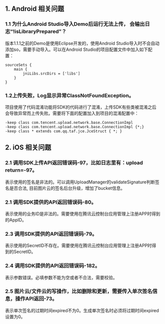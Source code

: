## 1. Android 相关问题
### 1.1 为什么Android Studio导入Demo后运行无法上传， 会输出日志“!isLibraryPrepared”？
 版本1.1.1之前的Demo是使用Eclipse开发的，使用Android Studio导入时不会自动添加so，需要手动导入。可以在Android Studio的项目配置文件中加入如下配置：
```
sourceSets {
    main {
        jniLibs.srcDirs = ['libs']
    }
}
```

### 1.2上传失败，Log显示异常ClassNotFoundException。
项目使用了代码混淆功能将SDK的代码进行了混淆，上传SDK有些类被混淆之后会导致异常而上传失败。需要将下面的配置加入到项目的混淆配置中：
```
-keep class com.tencent.upload.network.base.ConnectionImpl
-keep class com.tencent.upload.network.base.ConnectionImpl {*;}
-keep class * extends com.qq.taf.jce.JceStruct { *; }
```
## 2.  iOS 相关问题
### 2.1 调用SDK上传API返回错误码-97，比如日志里有：upload return=-97。
表示使用的签名是非法的。可以调用UploadManager的validateSignature判断签名是否合法, 目前图片云的签名后台升级，增加了bucket信息。
### 2.1 调用SDK提供的API返回错误码-80。
表示使用的业务ID是非法的。需要使用在腾讯云控制台应用管理上注册APP时得到的AppID。
### 2.3 调用SDK提供的API返回错误码-79。
表示使用的SecretID不存在。需要使用在腾讯云控制台应用管理上注册APP时得到的SecretID。
### 2.4 调用SDK提供的API返回错误码-182。
 表示参数错误。必填参数不能为空或者不合法，需要校验。
### 2.5 图片云/文件云的写操作，比如删除和更新，需要传入单次签名信息，操作API返回-73。
表示单次签名的过期时间expired不为0。生成单次签名时必须将过期时间expired设置为0。